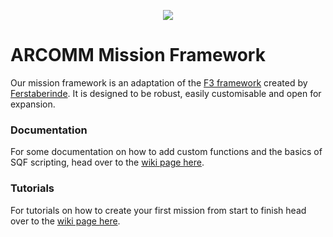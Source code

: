 <p align="center">
	<img src="http://i.imgur.com/7nkLRBB.png">
</p>

# ARCOMM Mission Framework
Our mission framework is an adaptation of the [F3 framework](https://github.com/ferstaberinde/F3) created by [Ferstaberinde](https://github.com/ferstaberinde). It is designed to be robust, easily customisable and open for expansion.

### Documentation
For some documentation on how to add custom functions and the basics of SQF scripting, head over to the [wiki page here](https://github.com/ARCOMM/ARC_MF.VR/wiki/Documentation).

### Tutorials
For tutorials on how to create your first mission from start to finish head over to the [wiki page here](https://github.com/ARCOMM/ARC_MF.VR/wiki/Tutorials).